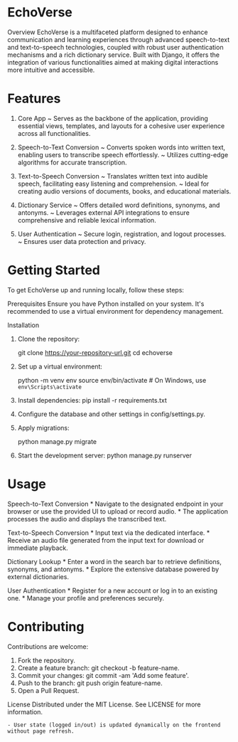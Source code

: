 ﻿# EchoVerse

Overview
EchoVerse is a multifaceted platform designed to enhance communication and learning experiences through advanced speech-to-text and text-to-speech technologies, coupled with robust user authentication mechanisms and a rich dictionary service. Built with Django, it offers the integration of various functionalities aimed at making digital interactions more intuitive and accessible.

# Features

1. Core App
    ~ Serves as the backbone of the application, providing essential views, templates, and layouts for a cohesive user experience across all functionalities.

2. Speech-to-Text Conversion
    ~ Converts spoken words into written text, enabling users to transcribe speech effortlessly.
    ~ Utilizes cutting-edge algorithms for accurate transcription.

3. Text-to-Speech Conversion
    ~ Translates written text into audible speech, facilitating easy listening and comprehension.
    ~ Ideal for creating audio versions of documents, books, and educational materials.

4. Dictionary Service
    ~ Offers detailed word definitions, synonyms, and antonyms.
    ~ Leverages external API integrations to ensure comprehensive and reliable lexical information.

5. User Authentication
    ~ Secure login, registration, and logout processes.
    ~ Ensures user data protection and privacy.


# Getting Started
To get EchoVerse up and running locally, follow these steps:

Prerequisites
Ensure you have Python installed on your system. It's recommended to use a virtual environment for dependency management.

Installation

1. Clone the repository:

   git clone https://your-repository-url.git
   cd echoverse
   
2. Set up a virtual environment:

   python -m venv env
   source env/bin/activate  # On Windows, use `env\Scripts\activate`
   
3. Install dependencies:
   pip install -r requirements.txt
   
4. Configure the database and other settings in config/settings.py.

5. Apply migrations:

   python manage.py migrate

6. Start the development server:
   python manage.py runserver

# Usage

Speech-to-Text Conversion
    * Navigate to the designated endpoint in your browser or use the provided UI to upload or record audio.
    * The application processes the audio and displays the transcribed text.

Text-to-Speech Conversion
    * Input text via the dedicated interface.
    * Receive an audio file generated from the input text for download or immediate playback.

Dictionary Lookup
    * Enter a word in the search bar to retrieve definitions, synonyms, and antonyms.
    * Explore the extensive database powered by external dictionaries.

User Authentication
    * Register for a new account or log in to an existing one.
    * Manage your profile and preferences securely.

# Contributing
Contributions are welcome:

1. Fork the repository.
2. Create a feature branch: git checkout -b feature-name.
3. Commit your changes: git commit -am 'Add some feature'.
4. Push to the branch: git push origin feature-name.
5. Open a Pull Request.

License
Distributed under the MIT License. See LICENSE for more information.




    - User state (logged in/out) is updated dynamically on the frontend without page refresh.

